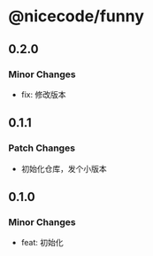 # @nicecode/funny

## 0.2.0

### Minor Changes

- fix: 修改版本

## 0.1.1

### Patch Changes

- 初始化仓库，发个小版本

## 0.1.0

### Minor Changes

- feat: 初始化

